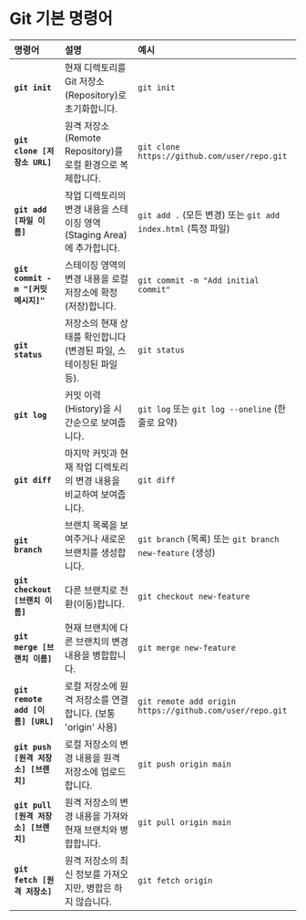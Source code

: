 # Git 기본 명령어

| 명령어 | 설명 | 예시 |
| :--- | :--- | :--- |
| **`git init`** | 현재 디렉토리를 Git 저장소(Repository)로 초기화합니다. | `git init` |
| **`git clone [저장소 URL]`** | 원격 저장소(Remote Repository)를 로컬 환경으로 복제합니다. | `git clone https://github.com/user/repo.git` |
| **`git add [파일 이름]`** | 작업 디렉토리의 변경 내용을 스테이징 영역(Staging Area)에 추가합니다. | `git add .` (모든 변경) 또는 `git add index.html` (특정 파일) |
| **`git commit -m "[커밋 메시지]"`** | 스테이징 영역의 변경 내용을 로컬 저장소에 확정(저장)합니다. | `git commit -m "Add initial commit"` |
| **`git status`** | 저장소의 현재 상태를 확인합니다 (변경된 파일, 스테이징된 파일 등). | `git status` |
| **`git log`** | 커밋 이력(History)을 시간순으로 보여줍니다. | `git log` 또는 `git log --oneline` (한 줄로 요약) |
| **`git diff`** | 마지막 커밋과 현재 작업 디렉토리의 변경 내용을 비교하여 보여줍니다. | `git diff` |
| **`git branch`** | 브랜치 목록을 보여주거나 새로운 브랜치를 생성합니다. | `git branch` (목록) 또는 `git branch new-feature` (생성) |
| **`git checkout [브랜치 이름]`** | 다른 브랜치로 전환(이동)합니다. | `git checkout new-feature` |
| **`git merge [브랜치 이름]`** | 현재 브랜치에 다른 브랜치의 변경 내용을 병합합니다. | `git merge new-feature` |
| **`git remote add [이름] [URL]`** | 로컬 저장소에 원격 저장소를 연결합니다. (보통 'origin' 사용) | `git remote add origin https://github.com/user/repo.git` |
| **`git push [원격 저장소] [브랜치]`** | 로컬 저장소의 변경 내용을 원격 저장소에 업로드합니다. | `git push origin main` |
| **`git pull [원격 저장소] [브랜치]`** | 원격 저장소의 변경 내용을 가져와 현재 브랜치와 병합합니다. | `git pull origin main` |
| **`git fetch [원격 저장소]`** | 원격 저장소의 최신 정보를 가져오지만, 병합은 하지 않습니다. | `git fetch origin` |